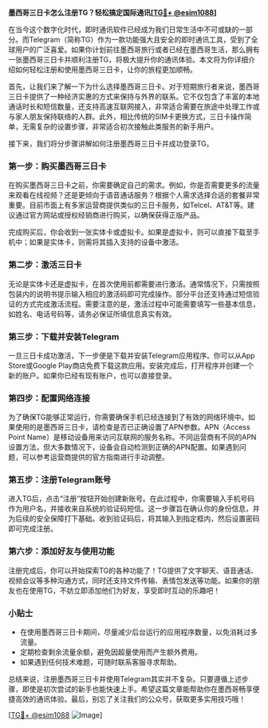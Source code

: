 **墨西哥三日卡怎么注册TG？轻松搞定国际通讯[[TG💪+ @esim1088](https://t.me/s/esim1088)]**

在当今这个数字化时代，即时通讯软件已经成为我们日常生活中不可或缺的一部分。而Telegram（简称TG）作为一款功能强大且安全的即时通讯工具，受到了全球用户的广泛喜爱。如果你计划前往墨西哥旅行或者已经在墨西哥生活，那么拥有一张墨西哥三日卡并顺利注册TG，将极大提升你的通讯体验。本文将为你详细介绍如何轻松注册和使用墨西哥三日卡，让你的旅程更加顺畅。

首先，让我们来了解一下为什么选择墨西哥三日卡。对于短期旅行者来说，墨西哥三日卡提供了一种经济实惠的方式来保持与外界的联系。它不仅包含了丰富的本地通话时长和短信数量，还支持高速互联网接入，非常适合需要在旅途中处理工作或与家人朋友保持联络的人群。此外，相比传统的SIM卡更换方式，三日卡操作简单，无需复杂的设置步骤，非常适合初次接触此类服务的新手用户。

接下来，我们将分步骤讲解如何注册墨西哥三日卡并成功登录TG。

### **第一步：购买墨西哥三日卡**
在购买墨西哥三日卡之前，你需要确定自己的需求。例如，你是否需要更多的流量来观看在线视频？还是更倾向于语音通话服务？根据个人需求选择合适的套餐非常重要。目前市面上有多家运营商提供类似的三日卡服务，如Telcel、AT&T等。建议通过官方网站或授权经销商进行购买，以确保获得正版产品。

完成购买后，你会收到一张实体卡或虚拟卡。如果是虚拟卡，则可以直接下载至手机中；如果是实体卡，则需将其插入支持的设备中激活。

### **第二步：激活三日卡**
无论是实体卡还是虚拟卡，在首次使用前都需要进行激活。通常情况下，只需按照包装内的说明书提示输入相应的激活码即可完成操作。部分平台还支持通过短信验证的方式完成激活流程。需要注意的是，激活过程中可能需要填写一些基本信息，如姓名、电话号码等，请务必保证所填信息真实有效。

### **第三步：下载并安装Telegram**
一旦三日卡成功激活，下一步便是下载并安装Telegram应用程序。你可以从App Store或Google Play商店免费下载这款应用。安装完成后，打开程序并创建一个新的账户。如果你已经有现有账户，也可以直接登录。

### **第四步：配置网络连接**
为了确保TG能够正常运行，你需要确保手机已经连接到了有效的网络环境中。如果使用的是墨西哥三日卡，请检查是否已正确设置了APN参数。APN（Access Point Name）是移动设备用来访问互联网的服务名称。不同运营商有不同的APN设置方法，但大多数情况下，设备会自动检测到正确的APN配置。如果遇到问题，可以参考运营商提供的官方指南进行手动调整。

### **第五步：注册Telegram账号**
进入TG后，点击“注册”按钮开始创建新账号。在此过程中，你需要输入手机号码作为用户名，并接收来自系统的验证码短信。这一步骤旨在确认你的身份信息，并为后续的安全保障打下基础。收到验证码后，将其输入到指定框内，然后设置密码即可完成注册。

### **第六步：添加好友与使用功能**
注册完成后，你可以开始探索TG的各种功能了！TG提供了文字聊天、语音通话、视频会议等多种沟通方式，同时还支持文件传输、表情包发送等功能。如果你的朋友也在使用TG，不妨立即添加他们为好友，享受即时互动的乐趣吧！

### **小贴士**
- 在使用墨西哥三日卡期间，尽量减少后台运行的应用程序数量，以免消耗过多流量。
- 定期检查剩余流量余额，避免因超量使用而产生额外费用。
- 如果遇到任何技术难题，可随时联系客服寻求帮助。

总结来说，注册墨西哥三日卡并使用Telegram其实并不复杂。只要遵循上述步骤，即使是初次尝试的新手也能快速上手。希望这篇文章能帮助你在墨西哥畅享便捷高效的通讯体验。最后，别忘了关注我们的公众号，获取更多实用技巧哦！

[[TG💪+ @esim1088](https://t.me/s/esim1088) ![Image](https://i.postimg.cc/4NQfJmqS/Snipaste-2025-05-13-00-14-12.png)]
